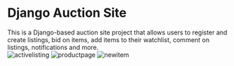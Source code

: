 # Django Auction Site
This is a Django-based auction site project that allows users to register and create listings, bid on items, add items to their watchlist, comment on listings, notifications and more.  
![activelisting](https://github.com/SagiHalevy/commerceWeb/assets/92096601/2d119de6-6c92-4e44-a303-d27ca6ee8716)
![productpage](https://github.com/SagiHalevy/commerceWeb/assets/92096601/5b714c71-1f1e-4456-8a87-8189effb2807)
![newitem](https://github.com/SagiHalevy/commerceWeb/assets/92096601/b35e76ff-1e78-4d5e-9c1e-a0d73f5a4922)
